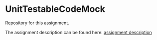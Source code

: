 # UnitTestableCodeMock

Repository for this assignment. 

The assignment description can be found here: [assignment description](https://docs.google.com/document/d/1F9AEYBLUskDpZSbKI45Z4ibbQYUXIoB1f_kJLcSRyqc/edit#)

